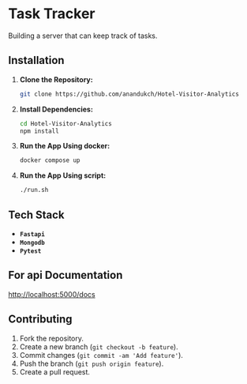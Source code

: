 # Task Tracker

Building a server that can keep track of tasks. 


## Installation

1. **Clone the Repository:**
   ```bash
   git clone https://github.com/anandukch/Hotel-Visitor-Analytics
2. **Install Dependencies:**
   ```bash
   cd Hotel-Visitor-Analytics
   npm install
3. **Run the App Using docker:**
   ```bash
   docker compose up
   ```
4. **Run the App Using script:**
   ```bash
   ./run.sh
   ```
## Tech Stack
* **`Fastapi`**
* **`Mongodb`**
* **`Pytest`** 

## For api Documentation 
[http://localhost:5000/docs](http://localhost:5000/docs)


## Contributing
1. Fork the repository.
2. Create a new branch (`git checkout -b feature`).
3. Commit changes (`git commit -am 'Add feature'`).
4. Push the branch (`git push origin feature`).
5. Create a pull request.